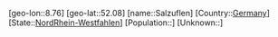 ﻿---
location: [52.08,8.76]
type: City
tags:
- geo/City


SpocWebEntityId: 33901
isDeleted: false
confidential: public

---
[geo-lon::8.76]
[geo-lat::52.08]
[name::Salzuflen]
[Country::[Germany](geo/Continent/Europe/Germany.md)]
[State::[NordRhein-Westfahlen](NordRhein-Westfahlen)]
[Population::]
[Unknown::]

